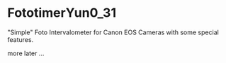 FototimerYun0_31
================

"Simple" Foto Intervalometer for Canon EOS Cameras with some special features.

more later ...
